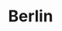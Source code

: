 ---
title: Berlin
path: /germany-berlin
category: 
    - Germany
hashtags:
    - berlin
    - berlinstagram
    - berlincity 
    - igersberlin 
    - berlingram 
    - ig_berlin 
    - visitberlin 
    - berlinphotography 
    - berlinstreets 
    - berlingermany 
    - berlinnights 
    - berlinbynight 
    - berlinliebe 
    - berlinvibes
    - berlinlover
---